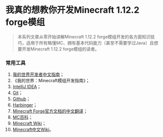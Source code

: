 # 我真的想教你开发Minecraft 1.12.2 forge模组

> 本系列文章从零开始讲解Minecraft 1.12.2 forge模组开发的各方面知识技巧，适用于所有略懂MC、拥有基本代码能力（甚至不需要学过Java）且想要开发Minecraft 1.12.2 forge模组的读者。

### 常用工具

1. [我的世界开发者中文指南](https://github.com/Mouse0w0/MinecraftDeveloperGuide)；
2. 《我的世界：Minecraft模组开发指南》；
3. [IntelliJ IDEA](https://www.jetbrains.com/idea/)；
4. [Git](https://git-scm.com/)；
5. [Github](https://git-scm.com/)；
6. [Harbinger](https://harbinger.covertdragon.team/)；
7. [Minecraft Forge官方文档的中文翻译](https://mcforge-cn.readthedocs.io/zh/latest/)；
8. [MC百科](https://www.mcmod.cn/)；
9. [Minecraft Wiki](https://minecraft.wiki/)；
10. [Minecraft中文Wiki](https://zh.minecraft.wiki/)。